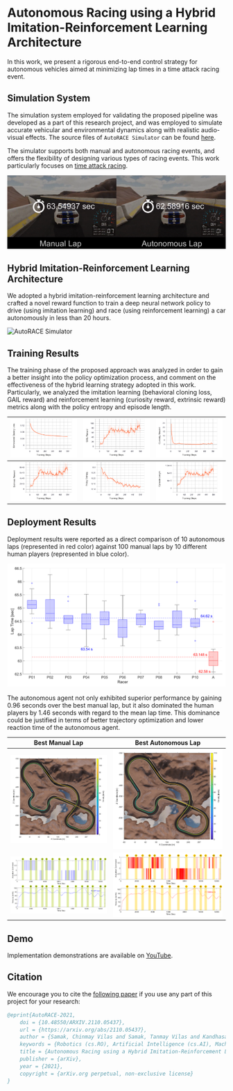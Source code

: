 # Autonomous Racing using a Hybrid Imitation-Reinforcement Learning Architecture

In this work, we present a rigorous end-to-end control strategy for autonomous vehicles aimed at minimizing lap times in a time attack racing event.

## Simulation System

The simulation system employed for validating the proposed pipeline was developed as a part of this research project, and was employed to simulate accurate vehicular and environmental dynamics along with realistic audio-visual effects. The source files of `AutoRACE Simulator` can be found [here](https://github.com/Tinker-Twins/AutoRACE-Simulator).

The simulator supports both manual and autonomous racing events, and offers the flexibility of designing various types of racing events. This work particularly focuses on [time attack racing](https://en.wikipedia.org/wiki/Time_trial).

![AutoRACE Simulator](https://github.com/Tinker-Twins/Autonomous_Racing_Using_Hybrid_Learning/blob/main/Media/Human_vs_AI.png)

## Hybrid Imitation-Reinforcement Learning Architecture 

We adopted a hybrid imitation-reinforcement learning architecture and crafted a novel reward function to train a deep neural network policy to drive (using imitation learning) and race (using reinforcement learning) a car autonomously in less than 20 hours.

![AutoRACE Simulator](https://github.com/Tinker-Twins/Autonomous_Racing_Using_Hybrid_Learning/blob/main/Media/Figure_1.png)

## Training Results

The training phase of the proposed approach was analyzed in order to gain a better insight into the policy optimization process, and comment on the effectiveness of the hybrid learning strategy adopted in this work. Particularly, we analyzed the imitation learning (behavioral cloning loss, GAIL reward)
and reinforcement learning (curiosity reward, extrinsic reward) metrics along with the policy entropy and episode length.

| ![Behavioral Cloning Loss](https://github.com/Tinker-Twins/Autonomous_Racing_Using_Hybrid_Learning/blob/main/Media/Figure_2a.png) | ![GAIL Reward](https://github.com/Tinker-Twins/Autonomous_Racing_Using_Hybrid_Learning/blob/main/Media/Figure_2b.png) | ![Curiosity Reward](https://github.com/Tinker-Twins/Autonomous_Racing_Using_Hybrid_Learning/blob/main/Media/Figure_2c.png) |
|:------------------:|:-------------------:|:-------------------:|
| ![Extrinsic Reward](https://github.com/Tinker-Twins/Autonomous_Racing_Using_Hybrid_Learning/blob/main/Media/Figure_2d.png) | ![Policy Entropy](https://github.com/Tinker-Twins/Autonomous_Racing_Using_Hybrid_Learning/blob/main/Media/Figure_2e.png) | ![Episode Length](https://github.com/Tinker-Twins/Autonomous_Racing_Using_Hybrid_Learning/blob/main/Media/Figure_2f.png) |

## Deployment Results

Deployment results were reported as a direct comparison of 10 autonomous laps (represented in red color) against 100 manual laps by 10 different human players (represented in blue color).

![Human Players vs Autonomous Agent](https://github.com/Tinker-Twins/Autonomous_Racing_Using_Hybrid_Learning/blob/main/Media/Figure_3.png)

The autonomous agent not only exhibited superior performance by gaining 0.96 seconds over the best manual lap, but it also dominated the human players by 1.46 seconds with regard to the mean lap time. This dominance could be justified in terms of better trajectory optimization and lower reaction time of the autonomous agent.

| Best Manual Lap | Best Autonomous Lap |
| :--------------:| :-----------------: |
| ![Best Manual Lap Trajectory](https://github.com/Tinker-Twins/Autonomous_Racing_Using_Hybrid_Learning/blob/main/Media/Figure_4a.png) | ![Best Autonomous Lap Trajectory](https://github.com/Tinker-Twins/Autonomous_Racing_Using_Hybrid_Learning/blob/main/Media/Figure_4b.png) |
| ![Best Manual Lap Controls](https://github.com/Tinker-Twins/Autonomous_Racing_Using_Hybrid_Learning/blob/main/Media/Figure_5a.png) | ![Best Autonomous Lap Controls](https://github.com/Tinker-Twins/Autonomous_Racing_Using_Hybrid_Learning/blob/main/Media/Figure_5b.png) |

## Demo
Implementation demonstrations are available on [YouTube](https://www.youtube.com/playlist?list=PLY45pkzWzH98HT0U8xq2j9OjybFDIaFN0).

## Citation

We encourage you to cite the [following paper](https://arxiv.org/abs/2110.05437) if you use any part of this project for your research:

```bibtex
@eprint{AutoRACE-2021,
    doi = {10.48550/ARXIV.2110.05437},
    url = {https://arxiv.org/abs/2110.05437},
    author = {Samak, Chinmay Vilas and Samak, Tanmay Vilas and Kandhasamy, Sivanathan},
    keywords = {Robotics (cs.RO), Artificial Intelligence (cs.AI), Machine Learning (cs.LG), Neural and Evolutionary Computing (cs.NE), FOS: Computer and information sciences, FOS: Computer and information sciences},
    title = {Autonomous Racing using a Hybrid Imitation-Reinforcement Learning Architecture},
    publisher = {arXiv},
    year = {2021},
    copyright = {arXiv.org perpetual, non-exclusive license}
}
```
